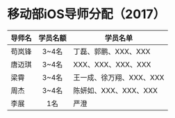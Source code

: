 # 移动部iOS导师分配（2017）

| 导师名  | 学员名额 | 学员名单            |
| ---- | :--: | --------------- |
| 苟岚锋  | 3~4名 | 丁磊、郭鹏、XXX、XXX |
| 唐迈琪  | 3~4名 | XXX、XXX、XXX、XXX |
| 梁霄   | 3~4名 | 王一成、徐万翔、XXX、XXX |
| 周杰   | 3~4名 | 陈妍如、XXX、XXX、XXX |
| 李展   | 1名 | 严澄 |


